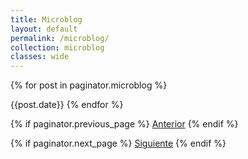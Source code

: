 ```yaml
---
title: Microblog
layout: default
permalink: /microblog/
collection: microblog
classes: wide
---
```

{% for post in paginator.microblog %}
  <!-- Aquí va el código para mostrar cada publicación -->
{{post.date}}
{% endfor %}

<!-- Enlaces de navegación -->
<div class="pagination">
  {% if paginator.previous_page %}
    <a href="{{ paginator.previous_page_path }}" class="previous">Anterior</a>
  {% endif %}
  
  {% if paginator.next_page %}
    <a href="{{ paginator.next_page_path }}" class="next">Siguiente</a>
  {% endif %}
</div>
